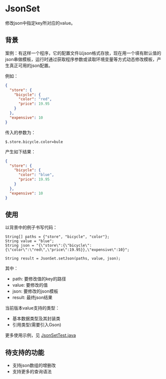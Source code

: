 # JsonSet

修改json中指定key所对应的value。

背景
---
案例：有这样一个程序，它的配置文件以json格式存放，现在用一个填有默认值的json串做模板，运行时通过获取程序参数或读取环境变量等方式动态修改模板，产生真正可用的json配置。

例如：

```json
{
  "store": {
    "bicycle": {
      "color": "red",
      "price": 19.95
    }
  },
  "expensive": 10
}
```

传入的参数为：

```
$.store.bicycle.color=bule
```

产生如下结果：

```json
{
  "store": {
    "bicycle": {
      "color": "blue",
      "price": 19.95
    }
  },
  "expensive": 10
}
```

使用
---

以背景中的例子书写代码：

```
String[] paths = {"store", "bicycle", "color"};
String value = "blue";
String json = "{\"store\":{\"bicycle\":{\"color\":\"red\",\"price\":19.95}},\"expensive\":10}";

String result = JsonSet.setJson(paths, value, json);
```

其中：

- path: 要修改值的key的路径
- value: 要修改的值
- json: 要修改的json模板
- result: 最终json结果

当前版本value支持的类型：
- 基本数据类型及其封装类
- 引用类型(需要引入Gson)

更多使用示例，见 [JsonSetTest.java](src/test/java/JsonSetTest.java)

待支持的功能
---

- 支持json数组的增删改
- 支持更多的查询语法